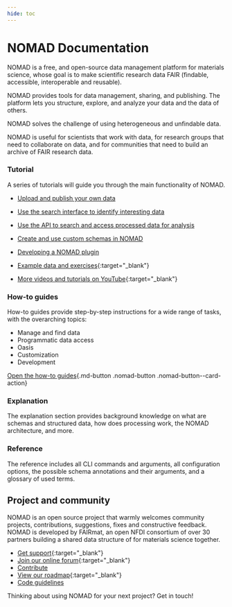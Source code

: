 ```yaml
---
hide: toc
---
```


# NOMAD Documentation

<!-- A single sentence that says what the product is, succinctly and memorably -->
NOMAD is a free, and open-source data management platform for materials science, whose goal is to make scientific research data FAIR (findable, accessible, interoperable and reusable).

<!-- A paragraph of one to three short sentences, that describe what the product does. -->
NOMAD provides tools for data management, sharing, and publishing.
The platform lets you structure, explore, and analyze your data and the data of others.

<!-- A third paragraph of similar length, this time explaining what need the product meets -->
NOMAD solves the challenge of using heterogeneous and unfindable data.
<!-- Finally, a paragraph that describes whom the product is useful for. -->
NOMAD is useful for scientists that work with data, for research groups that need to collaborate on data, and for communities that need to build an archive of FAIR research data.

<div markdown="block" class="home-grid">
<div markdown="block">

### Tutorial

A series of tutorials will guide you through the main functionality of NOMAD.

- [Upload and publish your own data](tutorial/upload_publish.md)
- [Use the search interface to identify interesting data](tutorial/explore.md)
- [Use the API to search and access processed data for analysis](tutorial/access_api.md)
- [Create and use custom schemas in NOMAD](tutorial/custom.md)
- [Developing a NOMAD plugin](tutorial/develop_plugin.md)

- [Example data and exercises](https://www.fairmat-nfdi.eu/events/fairmat-tutorial-1/tutorial-1-materials){:target="_blank"}
- [More videos and tutorials on YouTube](https://youtube.com/playlist?list=PLrRaxjvn6FDW-_DzZ4OShfMPcTtnFoynT){:target="_blank"}


</div>
<div markdown="block">

### How-to guides

How-to guides provide step-by-step instructions for a wide range of tasks, with the overarching topics:

- Manage and find data
- Programmatic data access
- Oasis
- Customization
- Development

[Open the how-to guides](howto/overview.md){.md-button .nomad-button .nomad-button--card-action}

</div>

<div markdown="block">

### Explanation

The explanation section provides background knowledge on what are
schemas and structured data, how does processing work, the NOMAD architecture, and more.

</div>
<div markdown="block">

### Reference

The reference includes all CLI commands and arguments, all configuration options,
the possible schema annotations and their arguments, and a glossary of used terms.

</div>
</div>

<h2>Project and community</h2>

NOMAD is an open source project that warmly welcomes community projects, contributions, suggestions, fixes and constructive feedback.
NOMAD is developed by FAIRmat, an open NFDI consortium of over 30 partners building a shared
data structure of for materials science together.

- [Get support](https://nomad-lab.eu/nomad-lab/support.html){:target="_blank"}
- [Join our online forum](https://matsci.org/c/nomad/32){:target="_blank"}
- [Contribute](howto/develop/contrib.md)
- [View our roadmap](https://nomad-lab.eu/nomad-lab/features.html){:target="_blank"}
- [Code guidelines](reference/code_guidelines.md)

Thinking about using NOMAD for your next project? Get in touch!

